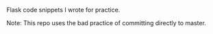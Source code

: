 Flask code snippets I wrote for practice. 

Note: This repo uses the bad practice of committing directly to master. 
